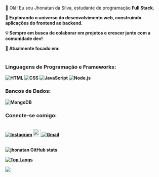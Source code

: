 👋 Olá! Eu sou Jhonatan da Silva, estudante de programação <b>Full Stack.<b>

🚀 Explorando o universo do desenvolvimento web, construindo aplicações do frontend ao backend.

💡 Sempre em busca de colaborar em projetos e crescer junto com a comunidade dev!

🌱 Atualmente focado em:
<br>
<br>
### Linguagens de Programação e Frameworks:
![HTML](https://img.shields.io/badge/HTML5-E34F26?style=for-the-badge&logo=html5&logoColor=white)
![CSS](https://img.shields.io/badge/CSS3-1572B6?style=for-the-badge&logo=css3&logoColor=white)
![JavaScript](https://img.shields.io/badge/JavaScript-F7DF1E?style=for-the-badge&logo=javascript&logoColor=black)
![Node.js](https://img.shields.io/badge/Node.js-339933?style=for-the-badge&logo=node.js&logoColor=white)

### Bancos de Dados:
![MongoDB](https://img.shields.io/badge/MongoDB-47A248?style=for-the-badge&logo=mongodb&logoColor=white)
### Conecte-se comigo:
<br>
<a href="https://www.instagram.com/jhonatan_s_ilva"/> 
<img src="https://img.shields.io/badge/-Instagram-E4405F?style=for-the-badge&logo=instagram&logoColor=white" alt="Instagram"></a>
<a href="https://www.linkedin.com/in/jhonatan-da-silva-07220331a/"/>
<img alt="LinkedIn" width="23px" src="https://w7.pngwing.com/pngs/402/997/png-transparent-linkedin-logo-computer-icons-facebook-user-profile-facebook-blue-angle-text-thumbnail.png"
/> </a>
<a href="mailto:jhoninhaoficial@gmail.com" target="_blank"><img src="https://img.shields.io/badge/-Gmail-D14836?style=for-the-badge&logo=gmail&logoColor=white" alt="Gmail"></a>

<br>
<br>

![jhonatan GitHub stats](https://github-readme-stats.vercel.app/api?username=jhonatan583&show_icons=true&theme=radical)

[![Top Langs](https://github-readme-stats.vercel.app/api/top-langs/?username=jhonatan583)](https://github.com/anuraghazra/github-readme-stats)

![](https://komarev.com/ghpvc/?username=jhonatan583)
